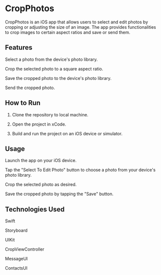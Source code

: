 # CropPhotos
CropPhotos is an iOS app that allows users to select and edit photos by cropping or adjusting the size of an image. The app provides functionalities to crop images to certain aspect ratios and save or send them.

## Features
Select a photo from the device's photo library.

Crop the selected photo to a square aspect ratio.

Save the cropped photo to the device's photo library.

Send the cropped photo.

## How to Run

1. Clone the repository to local machine.

2. Open the project in xCode.

3. Build and run the project on an iOS device or simulator.

## Usage
Launch the app on your iOS device.

Tap the "Select To Edit Photo" button to choose a photo from your device's photo library.

Crop the selected photo as desired.

Save the cropped photo by tapping the "Save" button.

## Technologies Used
Swift

Storyboard

UIKit

CropViewController

MessageUI

ContactsUI

